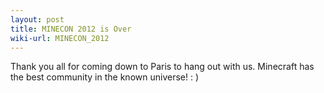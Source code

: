 ```yaml
---
layout: post
title: MINECON 2012 is Over
wiki-url: MINECON_2012
---
```


Thank you all for coming down to Paris to hang out with us.
Minecraft has the best community in the known universe! : )

